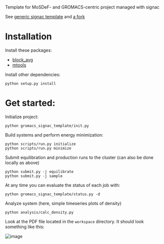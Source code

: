 Template for MoSDeF- and GROMACS-centric project managed with signac

See [generic signac template](https://github.com/glotzerlab/signac-project-template) and [a fork](https://github.com/summeraz/monolayer_screening)

# Installation

Install these packages:

* [block_avg](https://github.com/tcmoore3/block_avg)
* [mtools](https://github.com/mattwthompson/mtools)

Install other dependencies:

```
python setup.py install
```


# Get started:

Initialize project:

```
python gromacs_signac_template/init.py
```

Build systems and perform energy minimization:

```
python scripts/run.py initialize
python scripts/run.py minimize
```

Submit equilibration and production runs to the cluster
(can also be done locally as above)

```
python submit.py -j equilibrate
python submit.py -j sample
```

At any time you can evaluate the status of each job with:

```
python gromacs_signac_template/status.py -d
```

Analyze system (here, simple timeseries plots of density)

```
python analysis/calc_density.py
```

Look at the PDF file located in the ```workspace``` directory. It should look something like this:

![image](https://user-images.githubusercontent.com/7935382/28077533-a8a43f84-6627-11e7-9370-1206160d185d.png)
